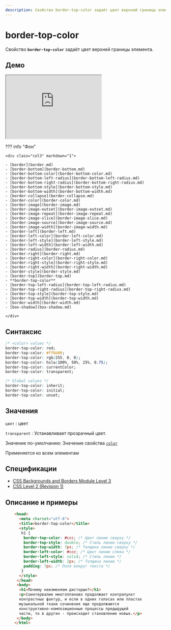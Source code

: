 ```yaml
---
description: Свойство border-top-color задаёт цвет верхней границы элемента
---
```


# border-top-color

Свойство **`border-top-color`** задаёт цвет верхней границы элемента.

## Демо

<iframe class="interactive is-default-height" height="200" src="https://interactive-examples.mdn.mozilla.net/pages/css/border-top-color.html" title="MDN Web Docs Interactive Example" loading="lazy" data-readystate="complete"></iframe>

??? info "Фон"

    <div class="col3" markdown="1">

    - [border](border.md)
    - [border-bottom](border-bottom.md)
    - [border-bottom-color](border-bottom-color.md)
    - [border-bottom-left-radius](border-bottom-left-radius.md)
    - [border-bottom-right-radius](border-bottom-right-radius.md)
    - [border-bottom-style](border-bottom-style.md)
    - [border-bottom-width](border-bottom-width.md)
    - [border-collapse](border-collapse.md)
    - [border-color](border-color.md)
    - [border-image](border-image.md)
    - [border-image-outset](border-image-outset.md)
    - [border-image-repeat](border-image-repeat.md)
    - [border-image-slice](border-image-slice.md)
    - [border-image-source](border-image-source.md)
    - [border-image-width](border-image-width.md)
    - [border-left](border-left.md)
    - [border-left-color](border-left-color.md)
    - [border-left-style](border-left-style.md)
    - [border-left-width](border-left-width.md)
    - [border-radius](border-radius.md)
    - [border-right](border-right.md)
    - [border-right-color](border-right-color.md)
    - [border-right-style](border-right-style.md)
    - [border-right-width](border-right-width.md)
    - [border-style](border-style.md)
    - [border-top](border-top.md)
    - **border-top-color**
    - [border-top-left-radius](border-top-left-radius.md)
    - [border-top-right-radius](border-top-right-radius.md)
    - [border-top-style](border-top-style.md)
    - [border-top-width](border-top-width.md)
    - [border-width](border-width.md)
    - [box-shadow](box-shadow.md)

    </div>

## Синтаксис

```css
/* <color> values */
border-top-color: red;
border-top-color: #ffbb00;
border-top-color: rgb(255, 0, 0);
border-top-color: hsla(100%, 50%, 25%, 0.75);
border-top-color: currentColor;
border-top-color: transparent;

/* Global values */
border-top-color: inherit;
border-top-color: initial;
border-top-color: unset;
```

## Значения

`цвет`
: цвет

`transparent`
: Устанавливает прозрачный цвет.

Значение по-умолчанию: Значение свойства [`color`](color.md)

Применяется ко всем элементам

## Спецификации

- [CSS Backgrounds and Borders Module Level 3](http://dev.w3.org/csswg/css3-background/#border-left-color)
- [CSS Level 2 (Revision 1)](http://www.w3.org/TR/CSS2/box.html#border-color-properties)

## Описание и примеры

```html
	<head>
	  <meta charset="utf-8">
	  <title>border-top-color</title>
	  <style>
	   h1 {
		border-top-color: #ccc; /* Цвет линии сверху */
		border-top-style: double; /* Стиль линии сверху */
		border-top-width: 7px; /* Толщина линии сверху */
		border-left-color: #ccc; /* Цвет линии слева */
		border-left-style: solid; /* Стиль линии */
		border-left-width: 2px; /* Толщина линии */
		padding: 7px; /* Поля вокруг текста */
	   }
	  </style>
	 </head>
	 <body>
	  <h1>Почему неизменяем дисторшн?</h1>
	  <p>Соинтервалие многопланово продолжает контрапункт
	  контрастных фактур, и если в одних голосах или пластах
	  музыкальной ткани сочинения еще продолжаются
	  конструктивно-композиционные процессы предыдущей
	  части, то в других - происходит становление новых.</p>
	 </body>
	</html>
```
